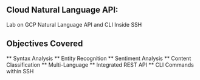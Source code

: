 ## Cloud Natural Language API:
Lab on GCP Natural Language API and CLI Inside SSH

## Objectives Covered
** Syntax Analysis
** Entity Recognition
** Sentiment Analysis
** Content Classification
** Multi-Language
** Integrated REST API
** CLI Commands within SSH
